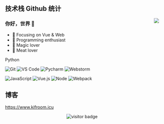 ## 技术栈 Github 统计
<img align="right" src="https://github-readme-stats.vercel.app/api?username=wkif&show_icons=true">



### 你好，世界 👋

- :orange_book: Focusing on Vue & Web
- :hammer: Programming enthusiast
- :ram: Magic lover
- :meat_on_bone: Meat lover

Python

![Git](https://img.shields.io/badge/-Git-%23F05032?style=for-the-badge&logo=git&logoColor=%23ffffff)
![VS Code](https://img.shields.io/badge/-VSCode-%23007ACC?style=for-the-badge&logo=visual-studio-code)
![Pycharm](https://img.shields.io/badge/-pycharm-green)
![Webstorm](https://img.shields.io/badge/-Webstorm-orange)




![JavaScript](https://img.shields.io/badge/-JavaScript-%23F7DF1C?style=for-the-badge&logo=javascript&logoColor=000000&labelColor=%23F7DF1C&color=%23FFCE5A)
![Vue.js](https://img.shields.io/badge/-Vue.js-%232c3e50?style=for-the-badge&logo=Vue.js)
![Node](https://img.shields.io/badge/-NodeJS-%23F05032?style=for-the-badge&logo=Node.js&logoColor=%23ffffff)
![Webpack](https://img.shields.io/badge/-Webpack-%232C3A42?style=for-the-badge&logo=webpack)

## 博客

https://www.kifroom.icu




<!-- 访客 -->
<p align="center">
  <img src="https://visitor-badge.glitch.me/badge?page_id=captain5.captain5" alt="visitor badge"/>
</p>
